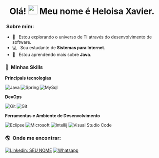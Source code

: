 <h1 align='center'>
    Olá! <img src="https://raw.githubusercontent.com/kaueMarques/kaueMarques/master/hi.gif" width="30px"> Meu nome é Heloisa Xavier.
  </h1>
  
 
<h3> &nbsp;Sobre mim: </h3>

- 🤍 &nbsp; Estou explorando o universo de TI através do desenvolvimento de software.
- 💻 &nbsp; Sou estudante de **Sistemas para Internet**.
- 🧠 &nbsp; Estou aprendendo mais sobre **Java**.

<h3> 🚀 &nbsp;Minhas Skills </h3>

**Principais tecnologias**

  ![Java](https://img.shields.io/badge/Java-ED8B00?style=for-the-badge&logo=java&logoColor=white)
  ![Spring](https://img.shields.io/badge/Spring-6DB33F?style=for-the-badge&logo=spring&logoColor=white)
  ![MySql](https://img.shields.io/badge/MySQL-00000F?style=for-the-badge&logo=mysql&logoColor=white)


**DevOps**

  ![Git](https://img.shields.io/badge/GitHub-100000?style=for-the-badge&logo=github&logoColor=white)
  ![Git](https://img.shields.io/badge/Git-E34F26?style=for-the-badge&logo=git&logoColor=white)

**Ferramentas e Ambiente de Desenvolvimento**

  ![Eclipse](https://img.shields.io/badge/Eclipse-2C2255?style=for-the-badge&logo=eclipse&logoColor=white)
  ![Microsoft](https://img.shields.io/badge/Microsoft-666666?style=for-the-badge&logo=microsoft&logoColor=white)
  ![Intellij](https://img.shields.io/badge/IntelliJIDEA-000000.svg?style=for-the-badge&logo=intellij-idea&logoColor=white)
  ![Visual Studio Code](https://img.shields.io/badge/Visual_Studio_Code-0078D4?style=for-the-badge&logo=visual%20studio%20code&logoColor=white)

<!-- <br />
<a href="https://github.com/Gurupreet">
  <img align="center" src="https://github-readme-stats.vercel.app/api/top-langs/?username=heloisaxavier&theme=dracula&hide_langs_below=1" />
</a>
<br /> -->

<!-- <br/>

 <a href="https://github.com/VanessaSwerts">
  <img height="180em" src="https://github-readme-stats.vercel.app/api?username=HeloisaXavier&theme=dracula&show_icons=true" />
</a> 

<br/> -->

<h3> 🌎 &nbsp;Onde me encontrar: </h3> 

[![Linkedin: SEU NOME](https://img.shields.io/badge/LinkedIn-0077B5?style=for-the-badge&logo=linkedin&logoColor=white=)](https://www.linkedin.com/in/heloisa-xavier/)
[![Whatsapp](https://img.shields.io/badge/WhatsApp-25D366?style=for-the-badge&logo=whatsapp&logoColor=white)](https://wa.me/5519999646943)
<!--  [![Outlook Badge](https://img.shields.io/badge/Microsoft_Outlook-0078D4?style=for-the-badge&logo=microsoft-outlook&logoColor=white)](mailto:heloisa_xavier_@hotmail.com) -->
